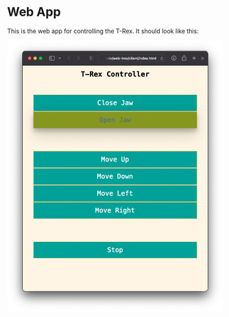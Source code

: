 # Web App

This is the web app for controlling the T-Rex.
It should look like this:

![Example](./web-app.png) 
